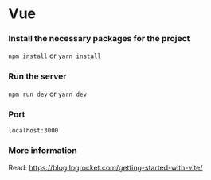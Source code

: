 # Vue


### Install the necessary packages for the project
`npm install` or `yarn install` 

### Run the server
`npm run dev` or `yarn dev` 

### Port
`localhost:3000`

### More information
Read: https://blog.logrocket.com/getting-started-with-vite/
